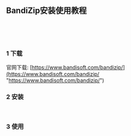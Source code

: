## BandiZip安装使用教程  

​    

​    

### 1 下载  

官网下载: [https://www.bandisoft.com/bandizip/](https://www.bandisoft.com/bandizip/ "https://www.bandisoft.com/bandizip/")       

### 2 安装  

​    

### 3 使用  



